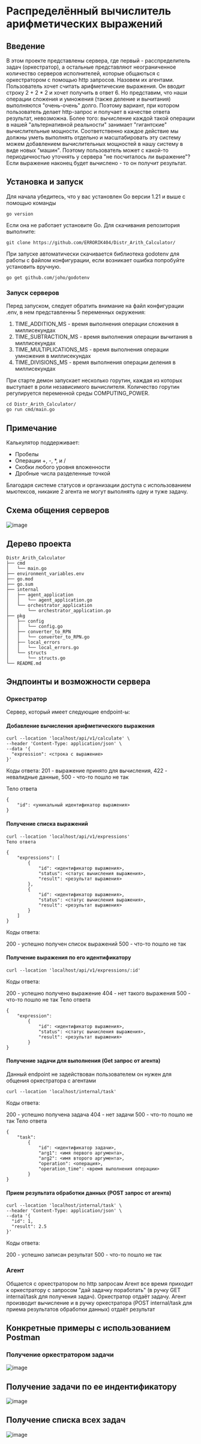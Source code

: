 # Распределённый вычислитель арифметических выражений
## Введение
В этом проекте представлены сервера, где первый - расспределитель задач (оркестратор), а остальные представляют неограниченное количество серверов исполнителей, 
которые общаються с оркестратором с помощью http запросов. Назовем их агентами.
Пользователь хочет считать арифметические выражения. Он вводит строку 2 + 2 * 2 и хочет получить в ответ 6.
Но представим, что наши операции сложения и умножения (также деление и вычитания) выполняются "очень-очень" долго.
Поэтому вариант, при котором пользователь делает http-запрос и получает в качестве ответа результат, невозможна.
Более того: вычисление каждой такой операции в нашей "альтернативной реальности" занимает "гигантские" вычислительные мощности.
Соответственно каждое действие мы должны уметь выполнять отдельно и масштабировать эту систему можем добавлением вычислительных мощностей в нашу систему в виде новых "машин".
Поэтому пользователь может с какой-то периодичностью уточнять у сервера "не посчиталось ли выражение"? Если выражение наконец будет вычислено - то он получит результат.
## Установка и запуск
Для начала убедитесь, что у вас установлен Go версии 1.21 и выше с помощью команды
```
go version
```
Если она не работает установите Go.
Для скачивания репозитория выполните:
```
git clone https://github.com/ERRORIK404/Distr_Arith_Calculator/
```
При запуске автоматически скачивается библиотека godotenv для работы с файлом конфигурации, если возникает ошибка попробуйте установить вручную.
```
go get github.com/joho/godotenv
```

### Запуск серверов
Перед запуском, следует обратить внимание на файл конфигурации .env, в нем представленны 5 переменных окружения:
1) TIME_ADDITION_MS - время выполнения операции сложения в миллисекундах
2) TIME_SUBTRACTION_MS - время выполнения операции вычитания в миллисекундах
3) TIME_MULTIPLICATIONS_MS - время выполнения операции умножения в миллисекундах
4) TIME_DIVISIONS_MS - время выполнения операции деления в миллисекундах

При старте демон запускает несколько горутин, каждая из которых выступает в роли независимого вычислителя. Количество горутин регулируется переменной среды COMPUTING_POWER.
```
cd Distr_Arith_Calculator/
go run cmd/main.go
```
## Примечание 
Калькулятор поддерживает:
* Пробелы
* Операции +, -, *, и /
* Скобки любого уровня вложенности
* Дробные числа разделенные точкой

Благодаря системе статусов и организации доступа с использованием мьютексов, никакие 2 агента не могут выполнять одну и туже задачу.

## Схема общения серверов
![image](https://github.com/user-attachments/assets/2697f7d3-a113-4de3-90ba-19f23ed7e177)
## Дерево проекта
```
Distr_Arith_Calculator
├── cmd
│   └── main.go
├── environment_variables.env
├── go.mod
├── go.sum
├── internal
│   ├── agent_application
│   │   └── agent_application.go
│   └── orchestrator_application
│       └── orchestrator_application.go
├── pkg
│   ├── config
│   │   └── config.go
│   ├── converter_to_RPN
│   │   └── converter_to_RPN.go
│   ├── local_errors
│   │   └── local_errors.go
│   └── structs
│       └── structs.go
└── README.md
```
## Эндпоинты и возможности сервера
### Оркестратор
Сервер, который имеет следующие endpoint-ы:

#### Добавление вычисления арифметического выражения
```
curl --location 'localhost/api/v1/calculate' \
--header 'Content-Type: application/json' \
--data '{
  "expression": <строка с выражение>
}'
```
Коды ответа: 201 - выражение принято для вычисления, 422 - невалидные данные, 500 - что-то пошло не так

Тело ответа
```
{
    "id": <уникальный идентификатор выражения>
}
```
#### Получение списка выражений
```
curl --location 'localhost/api/v1/expressions'
Тело ответа

{
    "expressions": [
        {
            "id": <идентификатор выражения>,
            "status": <статус вычисления выражения>,
            "result": <результат выражения>
        },
        {
            "id": <идентификатор выражения>,
            "status": <статус вычисления выражения>,
            "result": <результат выражения>
        }
    ]
}
```
Коды ответа:

200 - успешно получен список выражений
500 - что-то пошло не так

#### Получение выражения по его идентификатору

```
curl --location 'localhost/api/v1/expressions/:id'
```
Коды ответа:

200 - успешно получено выражение
404 - нет такого выражения
500 - что-то пошло не так
Тело ответа
```
{
    "expression":
        {
            "id": <идентификатор выражения>,
            "status": <статус вычисления выражения>,
            "result": <результат выражения>
        }
}
```
#### Получение задачи для выполнения (Get запрос от агента)
Данный endpoint не задействован пользователем он нужен для общения оркестратора с агентами
```
curl --location 'localhost/internal/task'
```
Коды ответа:

200 - успешно получена задача
404 - нет задачи
500 - что-то пошло не так
Тело ответа
```
{
    "task":
        {
            "id": <идентификатор задачи>,
            "arg1": <имя первого аргумента>,
            "arg2": <имя второго аргумента>,
            "operation": <операция>,
            "operation_time": <время выполнения операции>
        }
}
```
#### Прием результата обработки данных (POST запрос от агента)
```
curl --location 'localhost/internal/task' \
--header 'Content-Type: application/json' \
--data '{
  "id": 1,
  "result": 2.5
}'
```
Коды ответа:

200 - успешно записан результат
500 - что-то пошло не так

### Агент 
Общается с оркестратором по http запросам
Агент все время приходит к оркестратору с запросом "дай задачку поработать" (в ручку GET internal/task для получения задач). Оркестратор отдаёт задачу.
Агент производит вычисление и в ручку оркестратора (POST internal/task для приема результатов обработки данных) отдаёт результат

## Конкретные примеры с использованием Postman
### Получение оркестратором задачи
![image](https://github.com/user-attachments/assets/8e1caef6-7588-42d4-9f79-40952cb984c6)
## Получение задачи по ее индентификатору
![image](https://github.com/user-attachments/assets/54365bda-7837-45ce-adb4-0fd00060dd1d)
## Получение списка всех задач
![image](https://github.com/user-attachments/assets/0cd79523-d5e2-4729-953a-bc9f760ba7b4)

